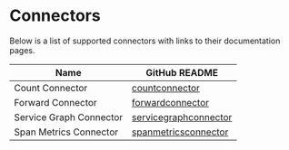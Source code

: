 # Connectors

Below is a list of supported connectors with links to their documentation pages.

| Name                             | GitHub README |
| -------------------------------- | ------------- |
| Count Connector  | [countconnector](https://github.com/open-telemetry/opentelemetry-collector-contrib/blob/v0.88.0/connector/countconnector/README.md) |
| Forward Connector  | [forwardconnector](https://github.com/open-telemetry/opentelemetry-collector/blob/v0.88.0/connector/forwardconnector/README.md) |
| Service Graph Connector  | [servicegraphconnector](https://github.com/open-telemetry/opentelemetry-collector-contrib/blob/v0.88.0/connector/servicegraphconnector/README.md) |
| Span Metrics Connector  | [spanmetricsconnector](https://github.com/open-telemetry/opentelemetry-collector-contrib/blob/v0.88.0/connector/spanmetricsconnector/README.md) |
